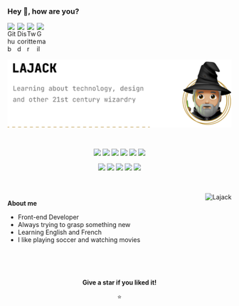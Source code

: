 ### Hey 👋, how are you?

<a href="https://github.com/Lajck/">
  <img align="left" alt="Github" width="22px" src="https://cdn.jsdelivr.net/npm/simple-icons@v3/icons/github.svg" />
</a>
<a href="https://discordapp.com/users/Lajack#1961">
  <img align="left" alt="Discord" width="22px" src="https://cdn.jsdelivr.net/npm/simple-icons@3.12.2/icons/discord.svg" />
</a>
<a href="https://twitter.com/_Lajack_ ">
  <img align="left" alt="Twitter" width="22px" src="https://cdn.jsdelivr.net/npm/simple-icons@3.12.2/icons/twitter.svg" />
</a>
<a href="mailto:luiz97rj@gmail.com">
  <img align="left" alt="Gmail" width="22px" src="https://cdn.jsdelivr.net/npm/simple-icons@3.12.2/icons/gmail.svg" />
</a>

<br />
<br />
<br />
<br />

![Lajack](https://github.com/Lajck/Lajck/blob/main/banner.png?raw=true)

<br />

<div align="center">
  

![](https://img.shields.io/badge/_-HTML5-informational?style=flat&logo=html5&logoColor=white&color=111111)
![](https://img.shields.io/badge/_-CSS3-informational?style=flat&logo=css3&logoColor=white&color=111111)
![](https://img.shields.io/badge/_-JavaScript-informational?style=flat&logo=javascript&logoColor=white&color=111111)
![](https://img.shields.io/badge/_-React-informational?style=flat&logo=react&logoColor=white&color=111111)
![](https://img.shields.io/badge/_-Markdown-informational?style=flat&logo=markdown&logoColor=white&color=111111)
![](https://img.shields.io/badge/_-Shell_Script-informational?style=flat&logo=gnu-bash&logoColor=white&color=111111)

![](https://img.shields.io/badge/OS-Arch_Linux-informational?style=flat&logo=archlinux&logoColor=white&color=111111)
![](https://img.shields.io/badge/Editor-NeoVim-informational?style=flat&logo=neovim&logoColor=white&color=111111)
![](https://img.shields.io/badge/Shell-Zsh-informational?style=flat&logo=gnu-bash&logoColor=white&color=111111)
![](https://img.shields.io/badge/UI-Figma-informational?style=flat&logo=figma&logoColor=white&color=111111)
![](https://img.shields.io/badge/Game_Engine-Godot-informational?style=flat&logo=godotengine&logoColor=white&color=111111)
  
</div>

<br />
<br />

<img align="right" src="https://github-readme-stats.vercel.app/api?username=Lajck&count_private=true&show_icons=true&title_color=B68C2F&icon_color=B68C2F&bg_color=FFFFFF" alt="Lajack" />

**About me**

- Front-end Developer
- Always trying to grasp something new
- Learning English and French
- I like playing soccer and watching movies

<div align="center">

<br />
<br />
<br />

**Give a star if you liked it!**
  
⭐
  
</div>
